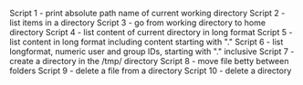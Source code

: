 Script 1 - print absolute path name of current working directory
Script 2 - list items in a directory
Script 3 - go from working directory to home directory
Script 4 - list content of current directory in long format
Script 5 - list content in long format including content starting with "."
Script 6 - list longformat, numeric user and group IDs, starting with "." inclusive
Script 7 - create a directory in the /tmp/ directory
Script 8 - move file betty between folders
Script 9 - delete a file from a directory
Script 10 - delete a directory
